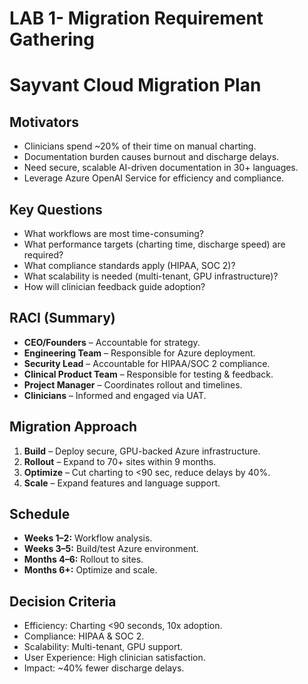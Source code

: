 # LAB 1- Migration Requirement Gathering
# Sayvant Cloud Migration Plan 

## Motivators
- Clinicians spend ~20% of their time on manual charting.  
- Documentation burden causes burnout and discharge delays.  
- Need secure, scalable AI-driven documentation in 30+ languages.  
- Leverage Azure OpenAI Service for efficiency and compliance.  

## Key Questions
- What workflows are most time-consuming?  
- What performance targets (charting time, discharge speed) are required?  
- What compliance standards apply (HIPAA, SOC 2)?  
- What scalability is needed (multi-tenant, GPU infrastructure)?  
- How will clinician feedback guide adoption?  

## RACI (Summary)
- **CEO/Founders** – Accountable for strategy.  
- **Engineering Team** – Responsible for Azure deployment.  
- **Security Lead** – Accountable for HIPAA/SOC 2 compliance.  
- **Clinical Product Team** – Responsible for testing & feedback.  
- **Project Manager** – Coordinates rollout and timelines.  
- **Clinicians** – Informed and engaged via UAT.  

## Migration Approach

1. **Build** – Deploy secure, GPU-backed Azure infrastructure.  
2. **Rollout** – Expand to 70+ sites within 9 months.  
3. **Optimize** – Cut charting to <90 sec, reduce delays by 40%.  
4. **Scale** – Expand features and language support.  

## Schedule
- **Weeks 1–2:** Workflow analysis.  
- **Weeks 3–5:** Build/test Azure environment.   
- **Months 4–6:** Rollout to sites.  
- **Months 6+:** Optimize and scale.  

## Decision Criteria
- Efficiency: Charting <90 seconds, 10x adoption.  
- Compliance: HIPAA & SOC 2.  
- Scalability: Multi-tenant, GPU support.  
- User Experience: High clinician satisfaction.  
- Impact: ~40% fewer discharge delays.  
